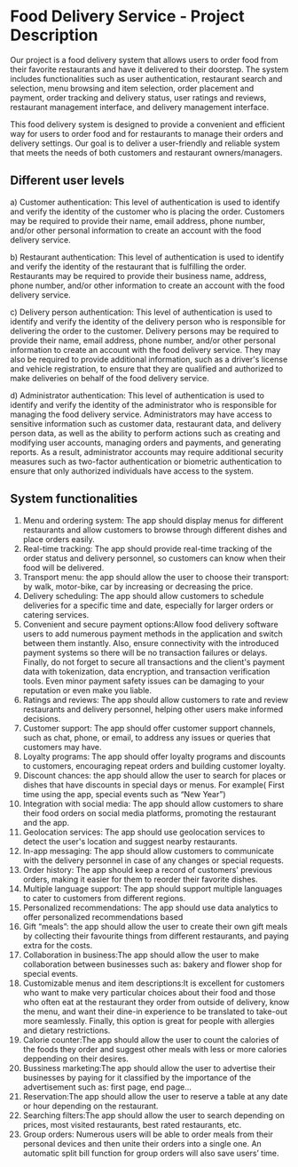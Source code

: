 # Food Delivery Service - Project Description

Our project is a food delivery system that allows users to order food from their favorite restaurants and have it delivered to their doorstep. The system includes functionalities such as user authentication, restaurant search and selection, menu browsing and item selection, order placement and payment, order tracking and delivery status, user ratings and reviews, restaurant management interface, and delivery management interface.

This food delivery system is designed to provide a convenient and efficient way for users to order food and for restaurants to manage their orders and delivery settings. Our goal is to deliver a user-friendly and reliable system that meets the needs of both customers and restaurant owners/managers.

## Different user levels
a) Customer authentication: This level of authentication is used to identify and verify the identity of the customer who is placing the order. Customers may be required to provide their name, email address, phone number, and/or other personal information to create an account with the food delivery service.

b) Restaurant authentication: This level of authentication is used to identify and verify the identity of the restaurant that is fulfilling the order. Restaurants may be required to provide their business name, address, phone number, and/or other information to create an account with the food delivery service.

c) Delivery person authentication: This level of authentication is used to identify and verify the identity of the delivery person who is responsible for delivering the order to the customer. Delivery persons may be required to provide their name, email address, phone number, and/or other personal information to create an account with the food delivery service. They may also be required to provide additional information, such as a driver's license and vehicle registration, to ensure that they are qualified and authorized to make deliveries on behalf of the food delivery service.

d) Administrator authentication: This level of authentication is used to identify and verify the identity of the administrator who is responsible for managing the food delivery service. Administrators may have access to sensitive information such as customer data, restaurant data, and delivery person data, as well as the ability to perform actions such as creating and modifying user accounts, managing orders and payments, and generating reports. As a result, administrator accounts may require additional security measures such as two-factor authentication or biometric authentication to ensure that only authorized individuals have access to the system.

## System functionalities 
1) Menu and ordering system: The app should display menus for different restaurants and allow customers to browse through different dishes and place orders easily.
2) Real-time tracking: The app should provide real-time tracking of the order status and delivery personnel, so customers can know when their food will be delivered.
3) Transport menu: the app should allow the user to choose their transport: by walk, motor-bike, car by increasing or decreasing the price.
4) Delivery scheduling: The app should allow customers to schedule deliveries for a specific time and date, especially for larger orders or catering services.
5) Convenient and secure payment options:Allow food delivery software users to add numerous payment methods in the application and switch between them instantly. Also, ensure connectivity with the introduced payment systems so there will be no transaction failures or delays. Finally, do not forget to secure all transactions and the client's payment data with tokenization, data encryption, and transaction verification tools. Even minor payment safety issues can be damaging to your reputation or even make you liable.
6) Ratings and reviews: The app should allow customers to rate and review restaurants and delivery personnel, helping other users make informed decisions.
7) Customer support: The app should offer customer support channels, such as chat, phone, or email, to address any issues or queries that customers may have.
8) Loyalty programs: The app should offer loyalty programs and discounts to customers, encouraging repeat orders and building customer loyalty. 
9) Discount chances: the app should allow the user to search for places or dishes that have discounts in special days or menus. For example( First time using the app, special events such as “New Year”)
10) Integration with social media: The app should allow customers to share their food orders on social media platforms, promoting the restaurant and the app.
11) Geolocation services: The app should use geolocation services to detect the user's location and suggest nearby restaurants.
12) In-app messaging: The app should allow customers to communicate with the delivery personnel in case of any changes or special requests.
13) Order history: The app should keep a record of customers' previous orders, making it easier for them to reorder their favorite dishes.
14) Multiple language support: The app should support multiple languages to cater to customers from different regions.
15) Personalized recommendations: The app should use data analytics to offer personalized recommendations based
16) Gift “meals”: the app should allow the user to create their own gift meals by collecting their favourite things from different restaurants, and paying extra for the costs.
17) Collaboration in business:The app should allow the user to make collaboration between businesses such as: bakery and flower shop for special events.
18) Customizable menus and item descriptions:It is excellent for customers who want to make very particular choices about their food and those who often eat at the restaurant they order from outside of delivery, know the menu, and want their dine-in experience to be translated to take-out more seamlessly. Finally, this option is great for people with allergies and dietary restrictions.
19) Calorie counter:The app should allow the user to count the calories of the foods they order and suggest other meals with less or more calories deppending on their desires.
20) Bussiness marketing:The app should allow the user to advertise their businesses by paying for it classified by the importance of the advertisement such as: first page, end page…
21) Reservation:The app should allow the user to reserve a table at any date or hour depending on the restaurant.
22) Searching filters:The app should allow the user to search depending on prices, most visited restaurants, best rated restaurants, etc.
23) Group orders: Numerous users will be able to order meals from their personal devices and then unite their orders into a single one. An automatic split bill function for group orders will also save users’ time.


